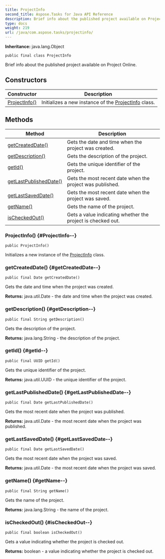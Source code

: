 ```yaml
---
title: ProjectInfo
second_title: Aspose.Tasks for Java API Reference
description: Brief info about the published project available on Project Online.
type: docs
weight: 219
url: /java/com.aspose.tasks/projectinfo/
---
```


**Inheritance:**
java.lang.Object
```
public final class ProjectInfo
```

Brief info about the published project available on Project Online.
## Constructors

| Constructor | Description |
| --- | --- |
| [ProjectInfo()](#ProjectInfo--) | Initializes a new instance of the [ProjectInfo](../../com.aspose.tasks/projectinfo) class. |
## Methods

| Method | Description |
| --- | --- |
| [getCreatedDate()](#getCreatedDate--) | Gets the date and time when the project was created. |
| [getDescription()](#getDescription--) | Gets the description of the project. |
| [getId()](#getId--) | Gets the unique identifier of the project. |
| [getLastPublishedDate()](#getLastPublishedDate--) | Gets the most recent date when the project was published. |
| [getLastSavedDate()](#getLastSavedDate--) | Gets the most recent date when the project was saved. |
| [getName()](#getName--) | Gets the name of the project. |
| [isCheckedOut()](#isCheckedOut--) | Gets a value indicating whether the project is checked out. |
### ProjectInfo() {#ProjectInfo--}
```
public ProjectInfo()
```


Initializes a new instance of the [ProjectInfo](../../com.aspose.tasks/projectinfo) class.

### getCreatedDate() {#getCreatedDate--}
```
public final Date getCreatedDate()
```


Gets the date and time when the project was created.

**Returns:**
java.util.Date - the date and time when the project was created.
### getDescription() {#getDescription--}
```
public final String getDescription()
```


Gets the description of the project.

**Returns:**
java.lang.String - the description of the project.
### getId() {#getId--}
```
public final UUID getId()
```


Gets the unique identifier of the project.

**Returns:**
java.util.UUID - the unique identifier of the project.
### getLastPublishedDate() {#getLastPublishedDate--}
```
public final Date getLastPublishedDate()
```


Gets the most recent date when the project was published.

**Returns:**
java.util.Date - the most recent date when the project was published.
### getLastSavedDate() {#getLastSavedDate--}
```
public final Date getLastSavedDate()
```


Gets the most recent date when the project was saved.

**Returns:**
java.util.Date - the most recent date when the project was saved.
### getName() {#getName--}
```
public final String getName()
```


Gets the name of the project.

**Returns:**
java.lang.String - the name of the project.
### isCheckedOut() {#isCheckedOut--}
```
public final boolean isCheckedOut()
```


Gets a value indicating whether the project is checked out.

**Returns:**
boolean - a value indicating whether the project is checked out.
